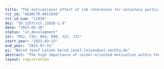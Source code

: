 ```yaml
---
title: "The motivational effect of job references for voluntary participation in e-learning– Evidence from a field experiment on cooperation."
rct_id: "AEARCTR-0011036"
rct_id_num: "11036"
doi: "10.1257/rct.11036-1.0"
date: "2023-03-10"
status: "in_development"
jel: "M52, C93, D64, D90, J22, J32"
start_year: "2023-03-13"
end_year: "2025-07-31"
pi: "Bernd Josef Leisen bernd.josef.leisen@uni-vechta.de"
abstract: "The high importance of career-oriented motivation within the group of young volunteers and the recent evidence that job references for volunteers can improve employment opportunities suggest that job references for volunteers can motivate young adults to participate in volunteer programs. We demonstrated this in our study, "The motivational effect of detailed job references for volunteers - Evidence from a field experiment on intergenerational cooperation" (https://www.socialscienceregistry.org/trials/5688). We successfully tested a mechanism for detailed job references with performance information that outperformed a control group that received a simple job reference without performance information. As a next step, we aim to increase the quality of volunteer support by integrating online training with 5 modules before participants offer support to their mentees. With this approach, we are testing how to motivate younger citizens to participate in an online e-Learning program (e.g., through monetary incentives or volunteer job references) and how participation affects performance in an ongoing hands-on engagement."
layout: registration
---
```



